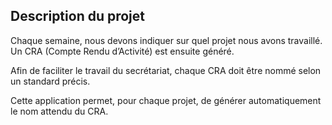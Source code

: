 ## Description du projet

Chaque semaine, nous devons indiquer sur quel projet nous avons travaillé. Un CRA (Compte Rendu d’Activité) est ensuite généré.

Afin de faciliter le travail du secrétariat, chaque CRA doit être nommé selon un standard précis.

Cette application permet, pour chaque projet, de générer automatiquement le nom attendu du CRA.

